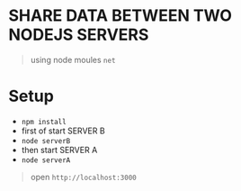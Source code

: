 # SHARE DATA BETWEEN TWO NODEJS SERVERS
> using node moules `net`

# Setup
- `npm install`
- first of start SERVER B
- `node serverB`
- then start SERVER A
- `node serverA`


>open `http://localhost:3000`
